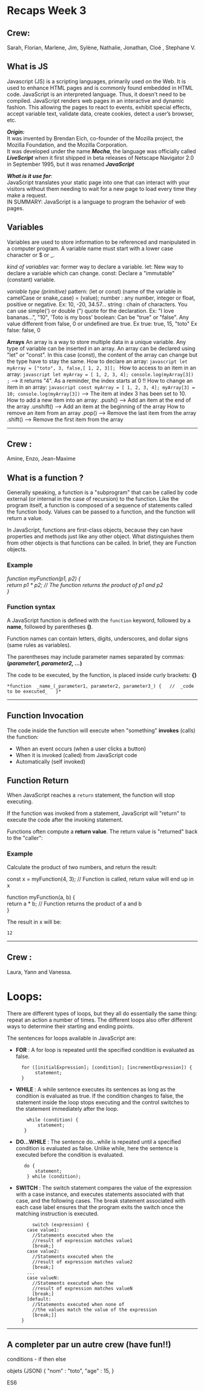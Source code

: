 # Recaps Week 3

## Crew:  
Sarah, Florian, Marlene, Jim, Sylène, Nathalie, Jonathan, Cloé , Stephane V.
  
  
 
## What is JS
Javascript (JS) is a scripting languages, primarily used on the Web. It is used to enhance HTML pages and is commonly found embedded in HTML code. JavaScript is an interpreted language. Thus, it doesn't need to be compiled. JavaScript renders web pages in an interactive and dynamic fashion. This allowing the pages to react to events, exhibit special effects, accept variable text, validate data, create cookies, detect a user’s browser, etc.  
  
***Origin:***  
It was invented by Brendan Eich, co-founder of the Mozilla project, the Mozilla Foundation, and the Mozilla Corporation.  
It was developed under the name ***Mocha***, the language was officially called ***LiveScript*** when it first shipped in beta releases of Netscape Navigator 2.0 in September 1995, but it was renamed ***JavaScript***  
  
***What is it use for***:  
JavaScript translates your static page into one that can interact with your visitors without them needing to wait for a new page to load every time they make a request.  
IN SUMMARY: JavaScript is a language to program the behavior of web pages.  

## Variables
Variables are used to store information to be referenced and manipulated in a computer program.
A variable name must start with a lower case character or $ or _.

*kind of variables*
	var: former way to declare a variable. 
	let: New way to declare a variable which can change.
	const: Declare a "immutable" (constant) variable.
	
*variable type (primitive)*
	pattern: (let or const)	(name of the variable in camelCase or snake_case) = (value);
	number : any number, integer or float, positive or negative.
		Ex: 10, -20, 34.57...
	string : chain of characters. You can use simple(')  or double (") quote for the declaration.
		Ex: "I love bananas...", "10", 'Toto is my boss' 
	boolean: Can be "true" or "false". Any value different from false, 0 or undefined are true.
		Ex true: true, 15, "toto"
		Ex false: false, 0

**Arrays**
	An array is a way to store multiple data in a unique variable.
	Any type of variable can be inserted in an array.
	An array can be declared using "let" or "const". In this case (const), the content of the array can change but the type have to stay the same.
	How to declare an array:
		 ```javascript
		 let myArray = ["toto", 3, false,[ 1, 2, 3]];
		 ```
	How to access to an item in an array:
		```javascript
		let myArray = [ 1, 2, 3, 4];
		console.log(myArray[3]) ;``` --> it returns "4". As a reminder, the index starts at 0 !!
		How to change an item in an array:
		```javascript
		const myArray = [ 1, 2, 3, 4];
		myArray[3] = 10;
		console.log(myArray[3])``` --> The item at index 3 has been set to 10.
	How to add a new item into an array:
		.push() --> Add an item at the end of the array
		.unshift() -->  Add an item at the beginning of the array
	How to remove an item from an array
		.pop() --> Remove the last item from the array
		.shift() --> Remove the first item from the array


______________________________________________________

## Crew : 
Amine, Enzo, Jean-Maxime
## What is a function ?

Generally speaking, a function is a "subprogram" that can be called by code external (or internal in the case of recursion) to the function. Like the program itself, a function is composed of a sequence of statements called the function body. Values can be passed to a function, and the function will return a value.  
      
 In JavaScript, functions are first-class objects, because they can have properties and methods just like any other object. What distinguishes them from other objects is that functions can be called. In brief, they are Function objects.
### Example

*function  myFunction(p1, p2) {  
return  p1 * p2; // The function returns the product of p1 and p2  
}*

 ### Function syntax

A JavaScript function is defined with the  `function`  keyword, followed by a  **name**, followed by parentheses  **()**.

Function names can contain letters, digits, underscores, and dollar signs (same rules as variables).

The parentheses may include parameter names separated by commas:  
**(_parameter1, parameter2, ..._)**

The code to be executed, by the function, is placed inside curly brackets:  **{}**  


`*function  _name_(_parameter1, parameter2, parameter3_) {  
//  _code to be executed_  
}*`

----------

## Function Invocation

The code inside the function will execute when "something"  **invokes**  (calls) the function:

-   When an event occurs (when a user clicks a button)
-   When it is invoked (called) from JavaScript code
-   Automatically (self invoked)

## Function Return

When JavaScript reaches a  `return`  statement, the function will stop executing.

If the function was invoked from a statement, JavaScript will "return" to execute the code after the invoking statement.

Functions often compute a  **return value**. The return value is "returned" back to the "caller":

### Example

Calculate the product of two numbers, and return the result:

 const  x = myFunction(4,  3); // Function is called, return value will end up in x  
  
function  myFunction(a, b) {  
return  a * b; // Function returns the product of a and b  
}  

The result in x will be:

`12`

______________________________________________________

## Crew : 
Laura, Yann and Vanessa.

# Loops:

There are different types of loops, but they all do essentially the same thing: repeat an action a number of times. The different loops also offer different ways to determine their starting and ending points.

The sentences for loops available in JavaScript are:

- **FOR** : A for loop is repeated until the specified condition is evaluated as false.

		for ([initialExpression]; [condition]; [incrementExpression]) {
			 statement;
		}
	
- **WHILE** : A while sentence executes its sentences as long as the condition is evaluated as true. If the condition changes to false, the statement inside the loop stops executing and the control switches to the statement immediately after the loop.


          while (condition) {
			  statement;
		 }
- **DO...WHILE** : The sentence do...while is repeated until a specified condition is evaluated as false. Unlike while, here the sentence is executed before the condition is evaluated.

		 do {
			 statement;
		  } while (condition);


- **SWITCH** : The switch statement compares the value of the expression with a case instance, and executes statements associated with that case, and the following cases. The break statement associated with each case label ensures that the program exits the switch once the matching instruction is executed.

        	switch (expression) {
		  case value1:
		    //Statements executed when the
		    //result of expression matches value1
		    [break;]
		  case value2:
		    //Statements executed when the
		    //result of expression matches value2
		    [break;]
		  ...
		  case valueN:
		    //Statements executed when the
		    //result of expression matches valueN
		    [break;]
		  [default:
		    //Statements executed when none of
		    //the values match the value of the expression
		    [break;]]
		}
______________________________________________________

## A completer  par un autre crew (have fun!!)

conditions - if then else


objets (JSON)
{
	"nom" : "toto",
	"age" : 15,	
}

ES6
